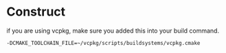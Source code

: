 # Construct


if you are using vcpkg, make sure you added this into your build command.
```
-DCMAKE_TOOLCHAIN_FILE=~/vcpkg/scripts/buildsystems/vcpkg.cmake
```